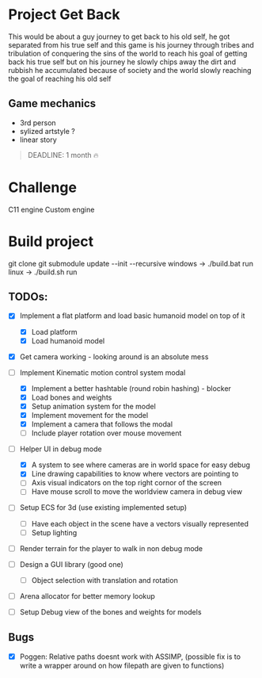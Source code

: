 

# Project Get Back

This would be about a guy journey to get back to his old self,
he got separated from his true self and this game is his journey through
tribes and tribulation of conquering the sins of the world to reach his goal 
of getting back his true self but on his journey he slowly chips away the
dirt and rubbish he accumulated because of society and the world slowly 
reaching the goal of reaching his old self



## Game mechanics

* 3rd person
* sylized artstyle ?
* linear story 


> DEADLINE: 1 month :fire:

# Challenge
C11 engine Custom engine 

# Build project
git clone <this repo url>
git submodule update --init --recursive
windows -> ./build.bat run
linux   -> ./build.sh run


## TODOs: 

- [x] Implement a flat platform and load basic humanoid model on top of it
    - [x] Load platform
    - [x] Load humanoid model

- [x] Get camera working - looking around is an absolute mess

- [ ] Implement Kinematic motion control system modal
    - [x] Implement a better hashtable (round robin hashing) - blocker
    - [x] Load bones and weights
    - [x] Setup animation system for the model
    - [x] Implement movement for the model
    - [x] Implement a camera that follows the modal
    - [ ] Include player rotation over mouse movement

- [ ] Helper UI in debug mode
    - [x] A system to see where cameras are in world space for easy debug
    - [x] Line drawing capabilities to know where vectors are pointing to 
    - [ ] Axis visual indicators on the top right cornor of the screen
    - [ ] Have mouse scroll to move the worldview camera in debug view

- [ ] Setup ECS for 3d (use existing implemented setup)
    - [ ] Have each object in the scene have a vectors visually represented
    - [ ] Setup lighting

- [ ] Render terrain for the player to walk in non debug mode

- [ ] Design a GUI library (good one)
    - [ ] Object selection with translation and rotation

- [ ] Arena allocator for better memory lookup

- [ ] Setup Debug view of the bones and weights for models

## Bugs
- [x] Poggen: Relative paths doesnt work with ASSIMP, (possible fix is to write a wrapper around on how filepath are given to functions)

